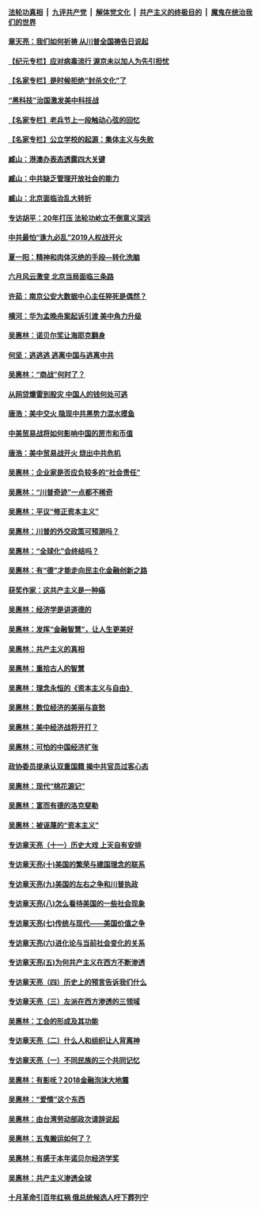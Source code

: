 ####  [法轮功真相](../../../../basic/blob/master/README.md?t=07011031) &nbsp;|&nbsp; [九评共产党](../../../../9ping.md/blob/master/README.md?t=07011031) &nbsp;|&nbsp; [解体党文化](../../../../jtdwh.md/blob/master/README.md?t=07011031)  &nbsp;|&nbsp; [共产主义的终极目的](../../../../gczydzjmd.md/blob/master/README.md?t=07011031) &nbsp;|&nbsp; [魔鬼在统治我们的世界](../../../../mgztzwmdsj.md/blob/master/README.md?t=07011031) 

#### [章天亮：我们如何祈祷 从川普全国祷告日说起](../pages/nsc423/n11944627.md?t=07011031) 

#### [【纪元专栏】应对病毒流行 渥京未以加人为先引担忧](../pages/nsc423/n11875714.md?t=07011031) 

#### [【名家专栏】是时候拒绝“封杀文化”了](../pages/nsc423/n11814093.md?t=07011031) 

#### [“黑科技”治国激发美中科技战](../pages/nsc423/n11638056.md?t=07011031) 

#### [【名家专栏】老兵节上一段触动心弦的回忆](../pages/nsc423/n11646016.md?t=07011031) 

#### [【名家专栏】公立学校的起源：集体主义与失败](../pages/nsc423/n11601833.md?t=07011031) 

#### [臧山：港澳办表态透露四大关键](../pages/nsc423/n11421628.md?t=07011031) 

#### [臧山：中共缺乏管理开放社会的能力](../pages/nsc423/n11407457.md?t=07011031) 

#### [臧山：北京面临治乱大转折](../pages/nsc423/n11406895.md?t=07011031) 

#### [专访胡平：20年打压 法轮功屹立不倒意义深远](../pages/nsc423/n11398800.md?t=07011031) 

#### [中共最怕“逢九必乱”2019人权战开火](../pages/nsc423/n11385248.md?t=07011031) 

#### [夏一阳：精神和肉体灭绝的手段—转化洗脑](../pages/nsc423/n11368250.md?t=07011031) 

#### [六月风云激变 北京当局面临三条路](../pages/nsc423/n11313668.md?t=07011031) 

#### [许茹：南京公安大数据中心主任猝死是偶然？](../pages/nsc423/n11064744.md?t=07011031) 

#### [横河：华为孟晚舟案起诉引渡 美中角力升级](../pages/nsc423/n11027230.md?t=07011031) 

#### [吴惠林：诺贝尔奖让海耶克翻身](../pages/nsc423/n10890049.md?t=07011031) 

#### [何坚：逃逃逃 逃离中国与逃离中共](../pages/nsc423/n10592891.md?t=07011031) 

#### [吴惠林：“商战”何时了？](../pages/nsc423/n10573558.md?t=07011031) 

#### [从网贷爆雷到股灾 中国人的钱何处可逃](../pages/nsc423/n10572800.md?t=07011031) 

#### [唐浩：美中交火 隐现中共黑势力混水摸鱼](../pages/nsc423/n10544040.md?t=07011031) 

#### [中美贸易战将如何影响中国的房市和币值](../pages/nsc423/n10543697.md?t=07011031) 

#### [唐浩：美中贸易战开火 烧出中共危机](../pages/nsc423/n10540126.md?t=07011031) 

#### [吴惠林：企业家是否应负较多的“社会责任”](../pages/nsc423/n10535022.md?t=07011031) 

#### [吴惠林：“川普奇迹”一点都不稀奇](../pages/nsc423/n10512808.md?t=07011031) 

#### [吴惠林：平议“修正资本主义”](../pages/nsc423/n10495724.md?t=07011031) 

#### [吴惠林：川普的外交政策可预测吗？](../pages/nsc423/n10462387.md?t=07011031) 

#### [吴惠林：“全球化”会终结吗？](../pages/nsc423/n10452838.md?t=07011031) 

#### [吴惠林：有“德”才能走向民主化金融创新之路](../pages/nsc423/n10432292.md?t=07011031) 

#### [获奖作家：这共产主义是一种癌](../pages/nsc423/n10431541.md?t=07011031) 

#### [吴惠林：经济学是讲道德的](../pages/nsc423/n10398014.md?t=07011031) 

#### [吴惠林：发挥“金融智慧”，让人生更美好](../pages/nsc423/n10375019.md?t=07011031) 

#### [吴惠林：共产主义的真相](../pages/nsc423/n10351394.md?t=07011031) 

#### [吴惠林：重拾古人的智慧](../pages/nsc423/n10337691.md?t=07011031) 

#### [吴惠林：理念永恒的《资本主义与自由》](../pages/nsc423/n10316274.md?t=07011031) 

#### [吴惠林：数位经济的美丽与哀愁](../pages/nsc423/n10292946.md?t=07011031) 

#### [吴惠林：美中经济战将开打？](../pages/nsc423/n10258825.md?t=07011031) 

#### [吴惠林：可怕的中国经济扩张](../pages/nsc423/n10219147.md?t=07011031) 

#### [政协委员提承认双重国籍 揭中共官员过客心态](../pages/nsc423/n10208809.md?t=07011031) 

#### [吴惠林：现代“桃花源记”](../pages/nsc423/n10185234.md?t=07011031) 

#### [吴惠林：富而有德的洛克斐勒](../pages/nsc423/n10142264.md?t=07011031) 

#### [吴惠林：被诬蔑的“资本主义”](../pages/nsc423/n10124816.md?t=07011031) 

#### [专访章天亮（十一）历史大戏 上天自有安排](../pages/nsc423/n10094905.md?t=07011031) 

#### [专访章天亮(十)美国的繁荣与建国理念的联系](../pages/nsc423/n10094899.md?t=07011031) 

#### [专访章天亮(九)美国的左右之争和川普执政](../pages/nsc423/n10094889.md?t=07011031) 

#### [专访章天亮(八)怎么看待美国的一些社会现象](../pages/nsc423/n10094857.md?t=07011031) 

#### [专访章天亮(七)传统与现代——美国价值之争](../pages/nsc423/n10093140.md?t=07011031) 

#### [专访章天亮(六)进化论与当前社会变化的关系](../pages/nsc423/n10092036.md?t=07011031) 

#### [专访章天亮(五)为何共产主义在西方不断渗透](../pages/nsc423/n10083620.md?t=07011031) 

#### [专访章天亮（四）历史上的预言告诉我们什么](../pages/nsc423/n10083606.md?t=07011031) 

#### [专访章天亮（三）左派在西方渗透的三领域](../pages/nsc423/n10081115.md?t=07011031) 

#### [吴惠林：工会的形成及其功能](../pages/nsc423/n10080633.md?t=07011031) 

#### [专访章天亮（二）什么人和组织让人背离神](../pages/nsc423/n10076637.md?t=07011031) 

#### [专访章天亮（一）不同民族的三个共同记忆](../pages/nsc423/n10074188.md?t=07011031) 

#### [吴惠林：有影呒？2018金融泡沫大地震](../pages/nsc423/n10040534.md?t=07011031) 

#### [吴惠林：“爱情”这个东西](../pages/nsc423/n10019423.md?t=07011031) 

#### [吴惠林：由台湾劳动部政次请辞说起](../pages/nsc423/n9979679.md?t=07011031) 

#### [吴惠林：五鬼搬运如何了？](../pages/nsc423/n9925338.md?t=07011031) 

#### [吴惠林：有感于本年诺贝尔经济学奖](../pages/nsc423/n9871883.md?t=07011031) 

#### [吴惠林：共产主义渗透全球](../pages/nsc423/n9812748.md?t=07011031) 

#### [十月革命引百年红祸 俄总统候选人吁下葬列宁](../pages/nsc423/n9810182.md?t=07011031) 

